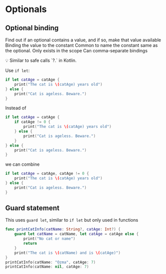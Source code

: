 # Optionals

## Optional binding

Find out if an optional contains a value, and if so, make that value available
Binding the value to the constant
Common to name the constant same as the optional. Only exists in the scope
Can comma-separate bindings

<aside>
💡 Similar to safe calls `?.` in Kotlin.

</aside>

Use `if let`:

```swift
if let catAge = catAge {
    print("The cat is \(catAge) years old")
} else {
    print("Cat is ageless. Beware.")
}
```

Instead of

```swift
if let catAge = catAge {
    if catAge != 0 {
        print("The cat is \(catAge) years old")
    } else {
        print("Cat is ageless. Beware.")
    }
} else {
    print("Cat is ageless. Beware.")
}
```

we can combine

```swift
if let catAge = catAge, catAge != 0 {
    print("The cat is \(catAge) years old")
} else {
    print("Cat is ageless. Beware.")
}
```

## Guard statement

This uses `guard let`, similar to `if let` but only used in functions

```swift
func printCatInfo(catName: String?, catAge: Int?) {
    guard let catName = catName, let catAge = catAge else {
        print("No cat or name")
        return
    }
    print("The cat is \(catName) and is \(catAge)")
}
printCatInfo(catName: "Ozma", catAge: 7)
printCatInfo(catName: nil, catAge: 7)
```
